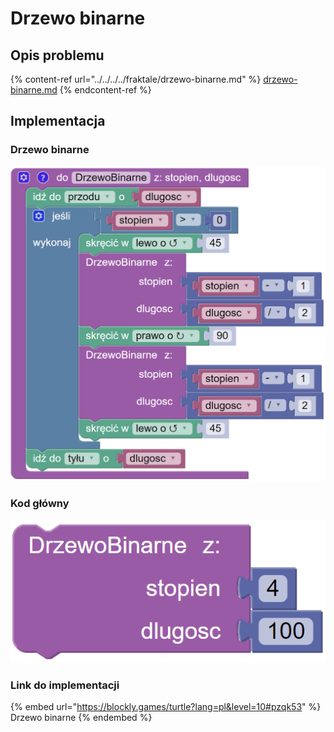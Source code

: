 # Drzewo binarne

## Opis problemu

{% content-ref url="../../../../fraktale/drzewo-binarne.md" %}
[drzewo-binarne.md](../../../../fraktale/drzewo-binarne.md)
{% endcontent-ref %}

## Implementacja

### Drzewo binarne

![Funkcja rysujące drzewo binarne](<../../../../.gitbook/assets/image (12).png>)

### Kod główny

![Wywołanie funkcji rysującej drzewo binarne](<../../../../.gitbook/assets/image (13).png>)

### Link do implementacji

{% embed url="https://blockly.games/turtle?lang=pl&level=10#pzqk53" %}
Drzewo binarne
{% endembed %}
